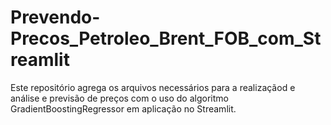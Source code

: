 # Prevendo-Precos_Petroleo_Brent_FOB_com_Streamlit
Este repositório agrega os arquivos necessários para a realizaçãod e análise e previsão de preços com o uso do algoritmo GradientBoostingRegressor em aplicação no Streamlit.
